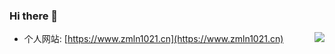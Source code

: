 ### Hi there 👋
-  个人网站: [https://www.zmln1021.cn](https://www.zmln1021.cn)
[<img align="right" src="https://github-readme-stats.vercel.app/api?username=MaLunan&count_private=true&show_icons=true&theme=onedark&locale=cn">](https://www.zmln1021.cn)
